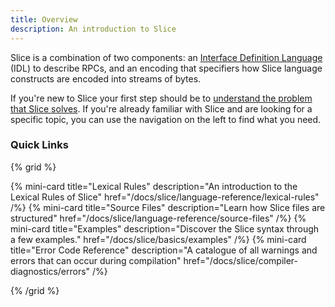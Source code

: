 ```yaml
---
title: Overview
description: An introduction to Slice
---
```


Slice is a combination of two components: an [Interface Definition Language](https://en.wikipedia.org/wiki/Interface_description_language) (IDL) to describe RPCs, and an encoding
that specifiers how Slice language constructs are encoded into streams of bytes.

If you're new to Slice your first step should be to [understand the problem that Slice solves](/docs/slice/basics/why-use-slice). If you're already familiar with Slice and are looking for a specific topic, you can use the navigation on the left to find what you need.

### Quick Links

{% grid %}

{% mini-card title="Lexical Rules" description="An introduction to the Lexical Rules of Slice" href="/docs/slice/language-reference/lexical-rules" /%}
{% mini-card title="Source Files" description="Learn how Slice files are structured" href="/docs/slice/language-reference/source-files" /%}
{% mini-card title="Examples" description="Discover the Slice syntax through a few examples." href="/docs/slice/basics/examples" /%}
{% mini-card title="Error Code Reference" description="A catalogue of all warnings and errors that can occur during compilation" href="/docs/slice/compiler-diagnostics/errors" /%}

{% /grid %}
